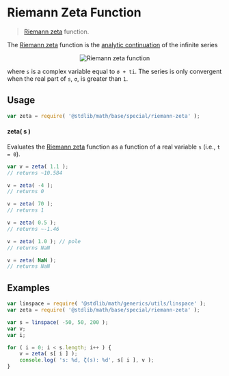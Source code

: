 Riemann Zeta Function
===
> [Riemann zeta][zeta-function] function.

<!-- <intro> -->
The [Riemann zeta][zeta-function] function is the [analytic continuation][analytic-continuation] of the infinite series

<!-- <equation class="equation" label="eq:riemann_zeta_function" align="center" raw="\zeta(s) =\sum_{k=1}^\infty\frac{1}{k^s}" alt="Riemann zeta function"> -->
<div class="equation" align="center" data-raw-text="\zeta(s) =\sum_{k=1}^\infty\frac{1}{k^s}" data-equation="eq:riemann_zeta_function">
	<img src="" alt="Riemann zeta function">
	<br>
</div>
<!-- </equation> -->

where `s` is a complex variable equal to `σ + ti`. The series is only convergent when the real part of `s`, `σ`, is greater than `1`.
<!-- </intro> -->

<!-- <usage> -->
## Usage

``` javascript
var zeta = require( '@stdlib/math/base/special/riemann-zeta' );
```


#### zeta( s )

Evaluates the [Riemann zeta][zeta-function] function as a function of a real variable `s` (i.e., `t = 0`).

``` javascript
var v = zeta( 1.1 );
// returns ~10.584

v = zeta( -4 );
// returns 0

v = zeta( 70 );
// returns 1

v = zeta( 0.5 );
// returns ~-1.46

v = zeta( 1.0 ); // pole
// returns NaN

v = zeta( NaN );
// returns NaN
```
<!-- </usage> -->

<!-- <examples> -->
## Examples

``` javascript
var linspace = require( '@stdlib/math/generics/utils/linspace' );
var zeta = require( '@stdlib/math/base/special/riemann-zeta' );

var s = linspace( -50, 50, 200 );
var v;
var i;

for ( i = 0; i < s.length; i++ ) {
	v = zeta( s[ i ] );
	console.log( 's: %d, ζ(s): %d', s[ i ], v );
}
```
<!-- </examples> -->

<!-- <links> -->
[zeta-function]: https://en.wikipedia.org/wiki/Riemann_zeta_function
[analytic-continuation]: https://en.wikipedia.org/wiki/Analytic_continuation
<!-- </links> -->
